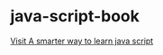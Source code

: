 # java-script-book
 <a href="https://wccftech.com/wp-content/uploads/2014/10/JavaScript.pdf">Visit A smarter way to learn java script</a>
